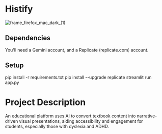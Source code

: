 # Histify
![frame_firefox_mac_dark_(1)](https://raw.githubusercontent.com/Megh-Zyke/Histify/main/images/1.jpg)
## Dependencies

You'll need a Gemini account, and a Replicate (replicate.com) account.

## Setup

pip install -r requirements.txt
pip install --upgrade replicate
streamlit run app.py

# Project Description

An educational platform uses AI to convert textbook content into narrative-driven visual presentations, aiding accessibility and engagement for students, especially those with dyslexia and ADHD.



